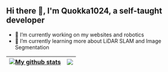 ## Hi there 👋, I'm Quokka1024, a self-taught developer
- 🔭 I’m currently working on my websites and robotics
- 🌱 I’m currently learning more about LiDAR SLAM and Image Segmentation


| <a href="https://github.com/quokka1024"><img align="center" src="https://github-readme-stats-quokka1024s-projects.vercel.app/api?username=quokka1024&show_icons=true&include_all_commits=true&theme=transparent" alt="My github stats" /></a> | <a href="https://github.com/quokka1024"><img align="center" src="https://github-readme-stats.vercel.app/api/top-langs/?username=quokka1024" /></a> |
| ------------- | ------------- |
<!--
**quokka1024/quokka1024** is a ✨ _special_ ✨ repository because its `README.md` (this file) appears on your GitHub profile.

Here are some ideas to get you started:

- 🔭 I’m currently working on ...
- 🌱 I’m currently learning ...
- 👯 I’m looking to collaborate on ...
- 🤔 I’m looking for help with ...
- 💬 Ask me about ...
- 📫 How to reach me: ...
- 😄 Pronouns: ...
- ⚡ Fun fact: ...
-->
